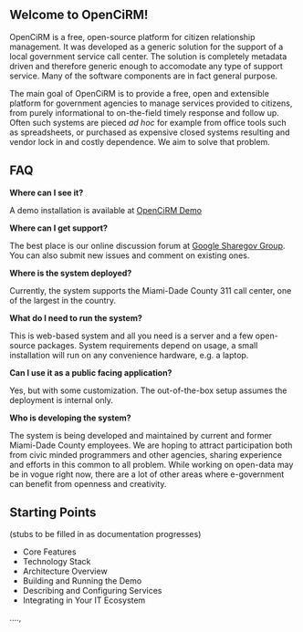 ## Welcome to OpenCiRM!

OpenCiRM is a free, open-source platform for citizen relationship management. It was developed as a generic solution for the support of a local government service call center. The solution is completely metadata driven and therefore generic enough to accomodate any type of support service. Many of the software components are in fact general purpose.

The main goal of OpenCiRM is to provide a free, open and extensible platform for government agencies to manage services provided to citizens, from purely informational to on-the-field timely response and follow up. Often such systems are pieced _ad hoc_ for example from office tools such as spreadsheets, or purchased as expensive closed systems resulting and vendor lock in and costly dependence. We aim to solve that problem.

## FAQ

**Where can I see it?**

A demo installation is available at [OpenCiRM Demo](http://opencirm.org/demo)

**Where can I get support?**

The best place is our online discussion forum at [Google Sharegov Group](https://groups.google.com/forum/?hl=en#!forum/sharegov). You can also submit new issues and comment on existing ones.

**Where is the system deployed?**

Currently, the system supports the Miami-Dade County 311 call center, one of the largest in the country. 

**What do I need to run the system?**

This is web-based system and all you need is a server and a few open-source packages. System requirements depend on usage, a small installation will run on any convenience hardware, e.g. a laptop.

**Can I use it as a public facing application?**

Yes, but with some customization. The out-of-the-box setup assumes the deployment is internal only.

**Who is developing the system?**

The system is being developed and maintained by current and former Miami-Dade County employees. We are hoping to attract participation both from civic minded programmers and other agencies, sharing experience and efforts in this common to all problem. While working on open-data may be in vogue right now, there are a lot of other areas where e-government can benefit from openness and creativity.


## Starting Points

(stubs to be filled in as documentation progresses)

* Core Features
* Technology Stack
* Architecture Overview
* Building and Running the Demo
* Describing and Configuring Services
* Integrating in Your IT Ecosystem

....,
